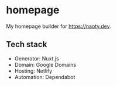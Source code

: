 # homepage
My homepage builder for https://naoty.dev.

## Tech stack
* Generator: Nuxt.js
* Domain: Google Domains
* Hosting: Netlify
* Automation: Dependabot
